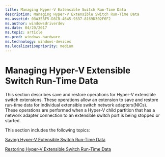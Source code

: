 ```yaml
---
title: Managing Hyper-V Extensible Switch Run-Time Data
description: Managing Hyper-V Extensible Switch Run-Time Data
ms.assetid: 08A353F5-D8CB-4645-9337-8169D302F6F2
ms.author: windowsdriverdev
ms.date: 04/20/2017
ms.topic: article
ms.prod: windows-hardware
ms.technology: windows-devices
ms.localizationpriority: medium
---
```


# Managing Hyper-V Extensible Switch Run-Time Data


This section describes save and restore operations for Hyper-V extensible switch extensions. These operations allow an extension to save and restore run-time data for individual extensible switch network adapters(NICs). These operations are performed when a Hyper-V child partition that has a network adapter connection to an extensible switch port is being stopped or started.

This section includes the following topics:

[Saving Hyper-V Extensible Switch Run-Time Data](saving-hyper-v-extensible-switch-run-time-data.md)

[Restoring Hyper-V Extensible Switch Run-Time Data](restoring-hyper-v-extensible-switch-run-time-data.md)

 

 






